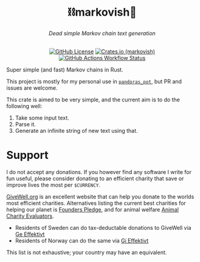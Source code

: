 <div align="center">
    <h1>⛓️markovish💬</h1>
    <i>Dead simple Markov chain text generation</i>
<br />
<br />

[![GitHub License](https://img.shields.io/github/license/ginger51011/markovish)](https://github.com/ginger51011/markovish/blob/main/LICENSE)
[![Crates.io (markovish)](https://img.shields.io/crates/v/markovish)](https://crates.io/crates/markovish)
[![GitHub Actions Workflow Status](https://img.shields.io/github/actions/workflow/status/ginger51011/markovish/rust.yml)](https://github.com/ginger51011/markovish/actions/)
</div>

Super simple (and fast) Markov chains in Rust.

This project is mostly for my personal use in [`pandoras_pot`](https://github.com/ginger51011/pandoras_pot/), but PR
and issues are welcome.

This crate is aimed to be very simple, and the current aim is to do the following well:

1. Take some input text.
2. Parse it.
3. Generate an infinite string of new text using that.

# Support

I do not accept any donations. If you however find any software I
write for fun useful, please consider donating to an efficient charity that
save or improve lives the most per `$CURRENCY`.

[GiveWell.org](https://givewell.org) is an excellent website that can help you
donate to the worlds most efficient charities. Alternatives listing the current
best charities for helping our planet is [Founders Pledge](https://www.founderspledge.com/funds/climate-change-fund), and for
animal welfare [Animal Charity Evaluators](https://animalcharityevaluators.org/donation-advice/recommended-charity-fund/).

- Residents of Sweden can do tax-deductable donations to GiveWell via [Ge Effektivt](https://geeffektivt.se)
- Residents of Norway can do the same via [Gi Effektivt](https://gieffektivt.no/)

This list is not exhaustive; your country may have an equivalent.
